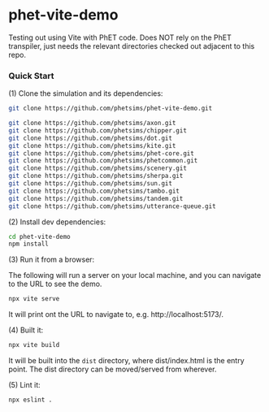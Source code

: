 phet-vite-demo
================

Testing out using Vite with PhET code. Does NOT rely on the PhET transpiler, just needs the relevant directories checked out adjacent to this repo.

### Quick Start

(1) Clone the simulation and its dependencies:

```sh
git clone https://github.com/phetsims/phet-vite-demo.git

git clone https://github.com/phetsims/axon.git
git clone https://github.com/phetsims/chipper.git
git clone https://github.com/phetsims/dot.git
git clone https://github.com/phetsims/kite.git
git clone https://github.com/phetsims/phet-core.git
git clone https://github.com/phetsims/phetcommon.git
git clone https://github.com/phetsims/scenery.git
git clone https://github.com/phetsims/sherpa.git
git clone https://github.com/phetsims/sun.git
git clone https://github.com/phetsims/tambo.git
git clone https://github.com/phetsims/tandem.git
git clone https://github.com/phetsims/utterance-queue.git
```

(2) Install dev dependencies:

```sh
cd phet-vite-demo
npm install
```

(3) Run it from a browser:

The following will run a server on your local machine, and you can navigate to the URL to see the demo.

```sh
npx vite serve
```

It will print ont the URL to navigate to, e.g. http://localhost:5173/.

(4) Built it:

```sh
npx vite build
```

It will be built into the `dist` directory, where dist/index.html is the entry point. The dist directory can be moved/served from wherever.

(5) Lint it:

```sh
npx eslint .
```
